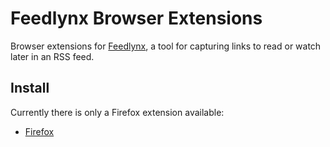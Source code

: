 Feedlynx Browser Extensions
===========================

Browser extensions for [Feedlynx], a tool for capturing links to read or watch later
in an RSS feed.

Install
-------

Currently there is only a Firefox extension available:

* [Firefox](https://addons.mozilla.org/en-US/firefox/addon/feedlynx/)

[Feedlynx]: https://github.com/wezm/feedlynx

